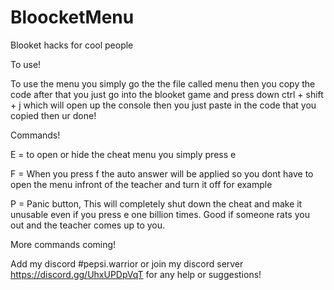 # BloocketMenu
Blooket hacks for cool people

To use!

To use the menu you simply go the the file called menu then you copy the code after that you just go into the blooket game and press down ctrl + shift + j which will open up the console then you just paste in the code that you copied then ur done!

Commands!

E = to open or hide the cheat menu you simply press e 

F = When you press f the auto answer will be applied so you dont have to open the menu infront of the teacher and turn it off for example

P = Panic button, This will completely shut down the cheat and make it unusable even if you press e one billion times. Good if someone rats you out and the teacher comes up to you.

More commands coming!


Add my discord #pepsi.warrior or join my discord server https://discord.gg/UhxUPDpVqT for any help or suggestions!
